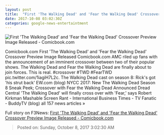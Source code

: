 ```yaml
---
layout: post
title:  "First 'The Walking Dead' and 'Fear the Walking Dead' Crossover Preview Image Released - Comicbook.com"
date: 2017-10-08 03:02:30Z
categories: google-news-entertaintment
---
```


![First 'The Walking Dead' and 'Fear the Walking Dead' Crossover Preview Image Released - Comicbook.com](http://media.comicbook.com/2017/07/rick-walker-1005740-640x320.jpg)

Comicbook.com First 'The Walking Dead' and 'Fear the Walking Dead' Crossover Preview Image Released Comicbook.com AMC riled up fans with the announcement of an imminent crossover between two of their popular shows. The Walking Dead and Fear the Walking Dead are finally about to join forces. This is real. #crossover #TWD #FearTWD pic.twitter.com/1iagiH7L2c. The Walking Dead cast on season 8: Rick's got 'his strut back' EW.com (blog) NYCC 2017: New The Walking Dead Season 8 Sneak Peek; Crossover with Fear the Walking Dead Announced Dread Central 'The Walking Dead' will finally cross over with 'Fear,' says Robert Kirkman Mashable Screen Rant - International Business Times - TV Fanatic - BuddyTV (blog) all 157 news articles »


Full story on F3News: [First 'The Walking Dead' and 'Fear the Walking Dead' Crossover Preview Image Released - Comicbook.com](http://www.f3nws.com/n/jcTrKH)

> Posted on: Sunday, October 8, 2017 3:02:30 AM
